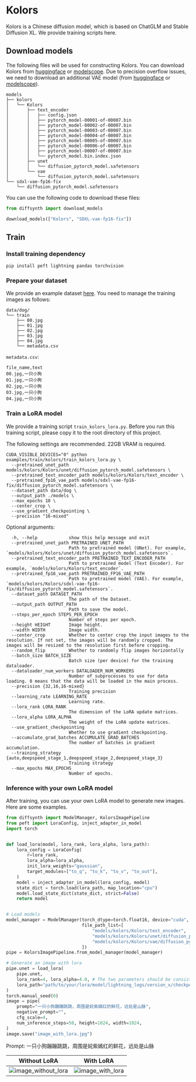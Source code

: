 # Kolors

Kolors is a Chinese diffusion model, which is based on ChatGLM and Stable Diffusion XL. We provide training scripts here.

## Download models

The following files will be used for constructing Kolors. You can download Kolors from [huggingface](https://huggingface.co/Kwai-Kolors/Kolors) or [modelscope](https://modelscope.cn/models/Kwai-Kolors/Kolors). Due to precision overflow issues, we need to download an additional VAE model (from [huggingface](https://huggingface.co/madebyollin/sdxl-vae-fp16-fix) or [modelscope](https://modelscope.cn/models/AI-ModelScope/sdxl-vae-fp16-fix)).

```
models
├── kolors
│   └── Kolors
│       ├── text_encoder
│       │   ├── config.json
│       │   ├── pytorch_model-00001-of-00007.bin
│       │   ├── pytorch_model-00002-of-00007.bin
│       │   ├── pytorch_model-00003-of-00007.bin
│       │   ├── pytorch_model-00004-of-00007.bin
│       │   ├── pytorch_model-00005-of-00007.bin
│       │   ├── pytorch_model-00006-of-00007.bin
│       │   ├── pytorch_model-00007-of-00007.bin
│       │   └── pytorch_model.bin.index.json
│       ├── unet
│       │   └── diffusion_pytorch_model.safetensors
│       └── vae
│           └── diffusion_pytorch_model.safetensors
└── sdxl-vae-fp16-fix
    └── diffusion_pytorch_model.safetensors
```

You can use the following code to download these files:

```python
from diffsynth import download_models

download_models(["Kolors", "SDXL-vae-fp16-fix"])
```

## Train

### Install training dependency

```
pip install peft lightning pandas torchvision
```

### Prepare your dataset

We provide an example dataset [here](https://modelscope.cn/datasets/buptwq/lora-stable-diffusion-finetune/files). You need to manage the training images as follows:

```
data/dog/
└── train
    ├── 00.jpg
    ├── 01.jpg
    ├── 02.jpg
    ├── 03.jpg
    ├── 04.jpg
    └── metadata.csv
```

`metadata.csv`:

```
file_name,text
00.jpg,一只小狗
01.jpg,一只小狗
02.jpg,一只小狗
03.jpg,一只小狗
04.jpg,一只小狗
```

### Train a LoRA model

We provide a training script `train_kolors_lora.py`. Before you run this training script, please copy it to the root directory of this project.

The following settings are recommended. 22GB VRAM is required.

```
CUDA_VISIBLE_DEVICES="0" python examples/train/kolors/train_kolors_lora.py \
  --pretrained_unet_path models/kolors/Kolors/unet/diffusion_pytorch_model.safetensors \
  --pretrained_text_encoder_path models/kolors/Kolors/text_encoder \
  --pretrained_fp16_vae_path models/sdxl-vae-fp16-fix/diffusion_pytorch_model.safetensors \
  --dataset_path data/dog \
  --output_path ./models \
  --max_epochs 10 \
  --center_crop \
  --use_gradient_checkpointing \
  --precision "16-mixed"
```

Optional arguments:
```
  -h, --help            show this help message and exit
  --pretrained_unet_path PRETRAINED_UNET_PATH
                        Path to pretrained model (UNet). For example, `models/kolors/Kolors/unet/diffusion_pytorch_model.safetensors`.
  --pretrained_text_encoder_path PRETRAINED_TEXT_ENCODER_PATH
                        Path to pretrained model (Text Encoder). For example, `models/kolors/Kolors/text_encoder`.
  --pretrained_fp16_vae_path PRETRAINED_FP16_VAE_PATH
                        Path to pretrained model (VAE). For example, `models/kolors/Kolors/sdxl-vae-fp16-fix/diffusion_pytorch_model.safetensors`.
  --dataset_path DATASET_PATH
                        The path of the Dataset.
  --output_path OUTPUT_PATH
                        Path to save the model.
  --steps_per_epoch STEPS_PER_EPOCH
                        Number of steps per epoch.
  --height HEIGHT       Image height.
  --width WIDTH         Image width.
  --center_crop         Whether to center crop the input images to the resolution. If not set, the images will be randomly cropped. The images will be resized to the resolution first before cropping.
  --random_flip         Whether to randomly flip images horizontally
  --batch_size BATCH_SIZE
                        Batch size (per device) for the training dataloader.
  --dataloader_num_workers DATALOADER_NUM_WORKERS
                        Number of subprocesses to use for data loading. 0 means that the data will be loaded in the main process.
  --precision {32,16,16-mixed}
                        Training precision
  --learning_rate LEARNING_RATE
                        Learning rate.
  --lora_rank LORA_RANK
                        The dimension of the LoRA update matrices.
  --lora_alpha LORA_ALPHA
                        The weight of the LoRA update matrices.
  --use_gradient_checkpointing
                        Whether to use gradient checkpointing.
  --accumulate_grad_batches ACCUMULATE_GRAD_BATCHES
                        The number of batches in gradient accumulation.
  --training_strategy {auto,deepspeed_stage_1,deepspeed_stage_2,deepspeed_stage_3}
                        Training strategy
  --max_epochs MAX_EPOCHS
                        Number of epochs.
```

### Inference with your own LoRA model

After training, you can use your own LoRA model to generate new images. Here are some examples.

```python
from diffsynth import ModelManager, KolorsImagePipeline
from peft import LoraConfig, inject_adapter_in_model
import torch


def load_lora(model, lora_rank, lora_alpha, lora_path):
    lora_config = LoraConfig(
        r=lora_rank,
        lora_alpha=lora_alpha,
        init_lora_weights="gaussian",
        target_modules=["to_q", "to_k", "to_v", "to_out"],
    )
    model = inject_adapter_in_model(lora_config, model)
    state_dict = torch.load(lora_path, map_location="cpu")
    model.load_state_dict(state_dict, strict=False)
    return model


# Load models
model_manager = ModelManager(torch_dtype=torch.float16, device="cuda",
                             file_path_list=[
                                 "models/kolors/Kolors/text_encoder",
                                 "models/kolors/Kolors/unet/diffusion_pytorch_model.safetensors",
                                 "models/kolors/Kolors/vae/diffusion_pytorch_model.safetensors"
                             ])
pipe = KolorsImagePipeline.from_model_manager(model_manager)

# Generate an image with lora
pipe.unet = load_lora(
    pipe.unet,
    lora_rank=4, lora_alpha=4.0, # The two parameters should be consistent with those in your training script.
    lora_path="path/to/your/lora/model/lightning_logs/version_x/checkpoints/epoch=x-step=xxx.ckpt"
)
torch.manual_seed(0)
image = pipe(
    prompt="一只小狗蹦蹦跳跳，周围是姹紫嫣红的鲜花，远处是山脉",
    negative_prompt="",
    cfg_scale=4,
    num_inference_steps=50, height=1024, width=1024,
)
image.save("image_with_lora.jpg")
```

Prompt: 一只小狗蹦蹦跳跳，周围是姹紫嫣红的鲜花，远处是山脉

|Without LoRA|With LoRA|
|-|-|
|![image_without_lora](https://github.com/modelscope/DiffSynth-Studio/assets/35051019/9d79ed7a-e8cf-4d98-800a-f182809db318)|![image_with_lora](https://github.com/modelscope/DiffSynth-Studio/assets/35051019/02f62323-6ee5-4788-97a1-549732dbe4f0)|
